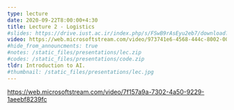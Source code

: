 ```yaml
---
type: lecture
date: 2020-09-22T8:00:00+4:30
title: Lecture 2 - Logistics
#slides: https://drive.iust.ac.ir/index.php/s/FSwB9rAsEyu2eb7/download?path=%2FSlides&files=S1.pdf
video: https://web.microsoftstream.com/video/973741e6-4568-444c-8002-0064047f8129
#hide_from_announcments: true
#notes: /static_files/presentations/lec.zip
#codes: /static_files/presentations/code.zip
tldr: Introduction to AI.
#thumbnail: /static_files/presentations/lec.jpg
---
```

https://web.microsoftstream.com/video/7f157a9a-7302-4a50-9229-1aeebf8239fc